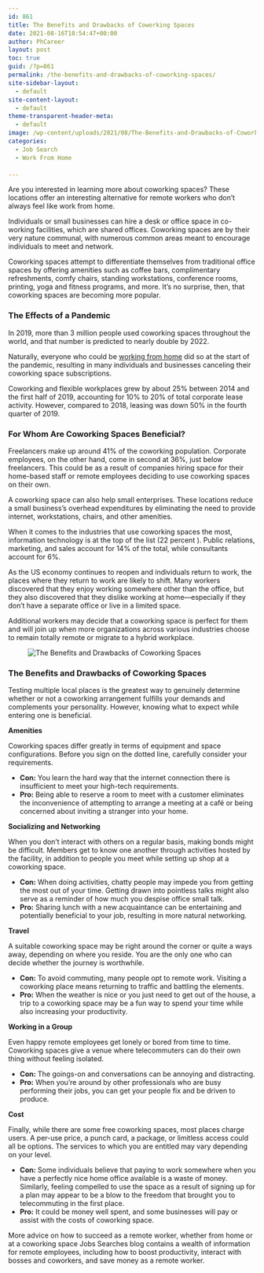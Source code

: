 ```yaml
---
id: 861
title: The Benefits and Drawbacks of Coworking Spaces
date: 2021-08-16T18:54:47+00:00
author: PhCareer
layout: post
toc: true
guid: /?p=861
permalink: /the-benefits-and-drawbacks-of-coworking-spaces/
site-sidebar-layout:
  - default
site-content-layout:
  - default
theme-transparent-header-meta:
  - default
image: /wp-content/uploads/2021/08/The-Benefits-and-Drawbacks-of-Coworking-Spaces.jpg
categories:
  - Job Search
  - Work From Home

---
```

Are you interested in learning more about coworking spaces? These locations offer an interesting alternative for remote workers who don&#8217;t always feel like work from home.

Individuals or small businesses can hire a desk or office space in co-working facilities, which are shared offices. Coworking spaces are by their very nature communal, with numerous common areas meant to encourage individuals to meet and network.

Coworking spaces attempt to differentiate themselves from traditional office spaces by offering amenities such as coffee bars, complimentary refreshments, comfy chairs, standing workstations, conference rooms, printing, yoga and fitness programs, and more. It&#8217;s no surprise, then, that coworking spaces are becoming more popular.

### **The Effects of a Pandemic**

In 2019, more than 3 million people used coworking spaces throughout the world, and that number is predicted to nearly double by 2022.

Naturally, everyone who could be [working from home](/category/work-from-home/) did so at the start of the pandemic, resulting in many individuals and businesses canceling their coworking space subscriptions.

Coworking and flexible workplaces grew by about 25% between 2014 and the first half of 2019, accounting for 10% to 20% of total corporate lease activity. However, compared to 2018, leasing was down 50% in the fourth quarter of 2019.

### **For Whom Are Coworking Spaces Beneficial?**

Freelancers make up around 41% of the coworking population. Corporate employees, on the other hand, come in second at 36%, just below freelancers. This could be as a result of companies hiring space for their home-based staff or remote employees deciding to use coworking spaces on their own.

A coworking space can also help small enterprises. These locations reduce a small business&#8217;s overhead expenditures by eliminating the need to provide internet, workstations, chairs, and other amenities.

When it comes to the industries that use coworking spaces the most, information technology is at the top of the list (22 percent ). Public relations, marketing, and sales account for 14% of the total, while consultants account for 6%.

As the US economy continues to reopen and individuals return to work, the places where they return to work are likely to shift. Many workers discovered that they enjoy working somewhere other than the office, but they also discovered that they dislike working at home—especially if they don&#8217;t have a separate office or live in a limited space.

Additional workers may decide that a coworking space is perfect for them and will join up when more organizations across various industries choose to remain totally remote or migrate to a hybrid workplace.


<figure class="wp-block-image size-large">

<img loading="lazy" width="1024" height="683" src="/wp-content/uploads/2021/08/coworking-spaces-1024x683.jpg" alt="The Benefits and Drawbacks of Coworking Spaces" class="wp-image-862" srcset="/wp-content/uploads/2021/08/coworking-spaces-1024x683.jpg 1024w, /wp-content/uploads/2021/08/coworking-spaces-300x200.jpg 300w, /wp-content/uploads/2021/08/coworking-spaces-768x512.jpg 768w, /wp-content/uploads/2021/08/coworking-spaces.jpg 1500w" sizes="(max-width: 1024px) 100vw, 1024px" /> </figure> 

### **The Benefits and Drawbacks of Coworking Spaces**

Testing multiple local places is the greatest way to genuinely determine whether or not a coworking arrangement fulfills your demands and complements your personality. However, knowing what to expect while entering one is beneficial.

**Amenities**

Coworking spaces differ greatly in terms of equipment and space configurations. Before you sign on the dotted line, carefully consider your requirements.

  * **Con:** You learn the hard way that the internet connection there is insufficient to meet your high-tech requirements.
  * **Pro:** Being able to reserve a room to meet with a customer eliminates the inconvenience of attempting to arrange a meeting at a café or being concerned about inviting a stranger into your home.

**Socializing and Networking**

When you don&#8217;t interact with others on a regular basis, making bonds might be difficult. Members get to know one another through activities hosted by the facility, in addition to people you meet while setting up shop at a coworking space.

  * **Con:** When doing activities, chatty people may impede you from getting the most out of your time. Getting drawn into pointless talks might also serve as a reminder of how much you despise office small talk.
  * **Pro:** Sharing lunch with a new acquaintance can be entertaining and potentially beneficial to your job, resulting in more natural networking.

**Travel**

A suitable coworking space may be right around the corner or quite a ways away, depending on where you reside. You are the only one who can decide whether the journey is worthwhile.

  * **Con:** To avoid commuting, many people opt to remote work. Visiting a coworking place means returning to traffic and battling the elements.
  * **Pro:** When the weather is nice or you just need to get out of the house, a trip to a coworking space may be a fun way to spend your time while also increasing your productivity.

**Working in a Group**

Even happy remote employees get lonely or bored from time to time. Coworking spaces give a venue where telecommuters can do their own thing without feeling isolated.

  * **Con:** The goings-on and conversations can be annoying and distracting.
  * **Pro:** When you&#8217;re around by other professionals who are busy performing their jobs, you can get your people fix and be driven to produce.

**Cost**

Finally, while there are some free coworking spaces, most places charge users. A per-use price, a punch card, a package, or limitless access could all be options. The services to which you are entitled may vary depending on your level.

  * **Con:** Some individuals believe that paying to work somewhere when you have a perfectly nice home office available is a waste of money. Similarly, feeling compelled to use the space as a result of signing up for a plan may appear to be a blow to the freedom that brought you to telecommuting in the first place.
  * **Pro:** It could be money well spent, and some businesses will pay or assist with the costs of coworking space.

More advice on how to succeed as a remote worker, whether from home or at a coworking space Jobs Searches blog contains a wealth of information for remote employees, including how to boost productivity, interact with bosses and coworkers, and save money as a remote worker.
